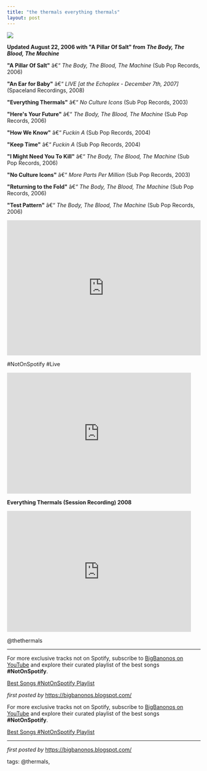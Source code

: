 ```yaml
---
title: "the thermals everything thermals"
layout: post
---
```


<!-- The Thermals -->
<img src="https://i.scdn.co/image/ab67616d0000b27314811cfab3a9353f8c49aed1" /> <p><strong>Updated August 22, 2006 with "A Pillar Of Salt" from <em>The Body, The Blood, The Machine</em></strong></p> <p><strong>"A Pillar Of Salt"</strong> â€“ <em>The Body, The Blood, The Machine</em> (Sub Pop Records, 2006)</p>
<p><strong>"An Ear for Baby"</strong> â€“ <em>LIVE [at the Echoplex - December 7th, 2007]</em> (Spaceland Recordings, 2008)</p>
<p><strong>"Everything Thermals"</strong> â€“ <em>No Culture Icons</em> (Sub Pop Records, 2003)</p>
<p><strong>"Here's Your Future"</strong> â€“ <em>The Body, The Blood, The Machine</em> (Sub Pop Records, 2006)</p>
<p><strong>"How We Know"</strong> â€“ <em>Fuckin A</em> (Sub Pop Records, 2004)</p>
<p><strong>"Keep Time"</strong> â€“ <em>Fuckin A</em> (Sub Pop Records, 2004)</p>
<p><strong>"I Might Need You To Kill"</strong> â€“ <em>The Body, The Blood, The Machine</em> (Sub Pop Records, 2006)</p>
<p><strong>"No Culture Icons"</strong> â€“ <em>More Parts Per Million</em> (Sub Pop Records, 2003)</p>
<p><strong>"Returning to the Fold"</strong> â€“ <em>The Body, The Blood, The Machine</em> (Sub Pop Records, 2006)</p>
<p><strong>"Test Pattern"</strong> â€“ <em>The Body, The Blood, The Machine</em> (Sub Pop Records, 2006)</p> <iframe src="https://open.spotify.com/embed/playlist/2IfTtmZSZh9mGuYSCJ5RY9?utm_source=generator" width="100%" height="352" frameBorder="0" allowfullscreen="" allow="autoplay; clipboard-write; encrypted-media; fullscreen; picture-in-picture" loading="lazy"></iframe> <p>#NotOnSpotify #Live</p> <iframe allowfullscreen="" frameborder="0" height="315" src="https://www.youtube.com/embed/s_wCdEz1MS8?list=PLtuNtuTatqI0kFahUCbtbfenC_ET5O_tr" width="95%"></iframe> <p><strong>Everything Thermals (Session Recording) 2008</strong></p> <iframe allowfullscreen="" frameborder="0" height="315" src="https://www.youtube.com/embed/hPsdjlPVaJU?list=PLtuNtuTatqI2330nQCE0JAdSXZwNJtlM3" width="95%"></iframe> <p>@thethermals</p> <hr />
<!-- Footer -->
<p>For more exclusive tracks not on Spotify, subscribe to <a href="https://www.youtube.com/@BigBanonos" target="_blank">BigBanonos on YouTube</a> and explore their curated playlist of the best songs <strong>#NotOnSpotify</strong>.</p> <p><a href="https://www.youtube.com/playlist?list=PLtuNtuTatqI0kFahUCbtbfenC_ET5O_tr" target="_blank">Best Songs #NotOnSpotify Playlist</a></p> <p><em>first posted by</em> <a href="https://bigbanonos.blogspot.com/" rel="noopener" target="_new">https://bigbanonos.blogspot.com/</a></p>

<!--Subscribe and Playlist Links-->
<div>
    <p>For more exclusive tracks not on Spotify, subscribe to <a href="https://www.youtube.com/@BigBanonos" target="_blank">BigBanonos on YouTube</a> and explore their curated playlist of the best songs <strong>#NotOnSpotify</strong>.</p>
    <p><a href="https://www.youtube.com/playlist?list=PLtuNtuTatqI0kFahUCbtbfenC_ET5O_tr" target="_blank">Best Songs #NotOnSpotify Playlist<br /></a></p></div>

<hr />

<p><em>first posted by</em> <a href="https://bigbanonos.blogspot.com/" rel="noopener" target="_new">https://bigbanonos.blogspot.com/</a></p>

<p>tags: @thermals,</p>
